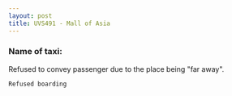 ```yaml
---
layout: post
title: UVS491 - Mall of Asia
---
```


### Name of taxi: 

Refused to convey passenger due to the place being "far away".

```Refused boarding```
